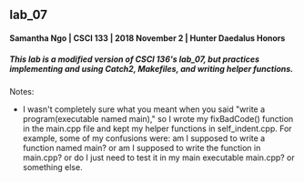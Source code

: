 ## lab_07
#### Samantha Ngo | CSCI 133 | 2018 November 2 | Hunter Daedalus Honors

##### This lab is a modified version of CSCI 136's lab_07, but practices implementing and using Catch2, Makefiles, and writing helper functions.

Notes:
- I wasn't completely sure what you meant when you said "write a program(executable named main)," so I wrote my fixBadCode() function in the main.cpp file and kept my helper functions in self_indent.cpp. For example, some of my confusions were: am I supposed to write a function named main? or am I supposed to write the function in main.cpp? or do I just need to test it in my main executable main.cpp? or something else.

